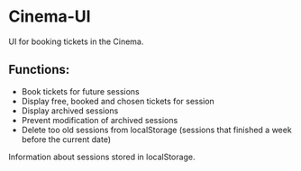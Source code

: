 # Cinema-UI
UI for booking tickets in the Cinema.

## Functions:
* Book tickets for future sessions
* Display free, booked and chosen tickets for session
* Display archived sessions
* Prevent modification of archived sessions
* Delete too old sessions from localStorage (sessions that finished a week before the current date)

Information about sessions stored in localStorage.
